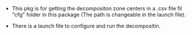 - This pkg is for getting the decompositon zone centers in a .csv file fil "cfg" folder in this package (The path is changeable in the launch file).

- There is a launch file to configure and run the decompositin.
